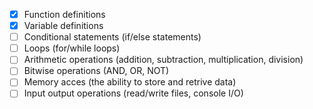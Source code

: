 - [x] Function definitions
- [x] Variable definitions
- [ ] Conditional statements (if/else statements)
- [ ] Loops (for/while loops)
- [ ] Arithmetic operations (addition, subtraction, multiplication, division)
- [ ] Bitwise operations (AND, OR, NOT)
- [ ] Memory acces (the ability to store and retrive data)
- [ ] Input output operations (read/write files, console I/O)
